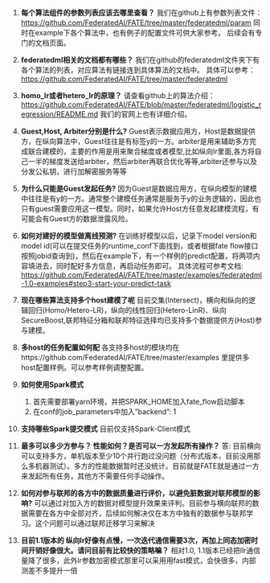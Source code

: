 1. **每个算法组件的参数列表应该去哪里查看？**
我们在github上有参数列表文件：
https://github.com/FederatedAI/FATE/tree/master/federatedml/param
同时在example下各个算法中，也有例子的配置文件可供大家参考。
后续会有专门的文档页面。

2. **federatedml相关的文档都有哪些？**
我们在github的federatedml文件夹下有各个算法的列表，对应算法有链接连到具体算法的文档中。
具体可以参考：
https://github.com/FederatedAI/FATE/tree/master/federatedml

3. **homo_lr或者hetero_lr的原理？**
请查看github上的算法介绍：
https://github.com/FederatedAI/FATE/blob/master/federatedml/logistic_regression/README.md
我们的官网上也有详细介绍。

4. **Guest,Host, Arbiter分别是什么?**
Guest表示数据应用方，Host是数据提供方，在纵向算法中，Guest往往是有标签y的一方。arbiter是用来辅助多方完成联合建模的，主要的作用是用来聚合梯度或者模型,比如纵向lr里面,各方将自己一半的梯度发送给arbiter，然后arbiter再联合优化等等,arbiter还参与以及分发公私钥，进行加解密服务等等

5. **为什么只能是Guest发起任务?**
因为Guest是数据应用方，在纵向模型的建模中往往是有y的一方。通常整个建模任务通常是服务于y的业务逻辑的，因此也只有guest需要应用这一模型。同时，如果允许Host方任意发起建模流程，有可能会有Guest方的数据泄露风险。

6. **如何对建好的模型做离线预测?**
在训练好模型以后，记录下model version和model id(可以在提交任务的runtime_conf下面找到，或者根据fate flow接口按照jobid查询到)，然后在example下，有一个样例的predict配置，将两项内容填进去，同时配好多方信息，再启动任务即可。
具体流程可参考文档:
https://github.com/FederatedAI/FATE/tree/master/examples/federatedml-1.0-examples#step3-start-your-predict-task

7. **现在哪些算法支持多个host建模了呢**
目前交集(Intersect)，横向和纵向的逻辑回归(Homo/Hetero-LR)，纵向的线性回归(Hetero-LinR)、纵向SecureBoost,联邦特征分箱和联邦特征选择均已支持多个数据提供方(Host)参与建模。

8. **多host的任务配置如何配**
各支持多host的模块均在https://github.com/FederatedAI/FATE/tree/master/examples 里提供多host配置样例。可以参考样例调整配置。

9. **如何使用Spark模式**
	1. 首先需要部署yarn环境，并把SPARK_HOME加入fate_flow启动脚本
	2. 在conf的job_parameters中加入”backend”: 1

10. **支持哪些Spark提交模式**
目前仅支持Spark-Client模式

11. **最多可以多少方参与？ 性能如何？是否可以一方发起所有操作？**
答: 目前横向可以支持多方，单机版本至少10个并行跑过没问题（分布式版本，目前没用那么多机器测试）。多方的性能数据暂时还没统计。目前就是FATE就是通过一方来发起所有任务，其他方不需要任何手动操作。

12. **如何对参与联邦的各方中的数据质量进行评价，以避免脏数据对联邦模型的影响?**
可以通过对加入方的数据对模型提升效果来评判。目前参与横向联邦的数据需要在各方中全部对齐，后续如何解决仅在本方中独有的数据参与联邦学习。这个问题可以通过联邦迁移学习来解决

13. **目前1.1版本的 纵向lr好像有点慢，一次迭代通信需要3次，再加上同态加密时间开销好像很大。请问目前有比较快的策略嘛？**
相对1.0, 1.1版本已经把llr通信量降了很多，此外lr参数加密模式那里可以采用用fast模式，会快很多，内部测差不多提升一倍

